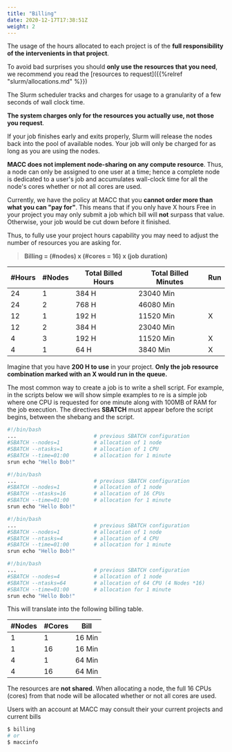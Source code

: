 ```yaml
---
title: "Billing"
date: 2020-12-17T17:38:51Z
weight: 2
---
```


The usage of the hours allocated to each project is of the **full responsibility of the intervenients in that project**.

To avoid bad surprises you should **only use the resources that you need**, we recommend you read the  [resources to request]({{%relref "slurm/allocations.md" %}})

The Slurm scheduler tracks and charges for usage to a granularity of a few seconds of wall clock time. 

**The system charges only for the resources you actually use, not those you request**.

 If your job finishes early and exits properly, Slurm will release the nodes back into the pool of available nodes. Your job will only be charged for as long as you are using the nodes.

**MACC does not implement node-sharing on any compute resource**. Thus, a node can only be assigned to one user at a time; hence a complete node is dedicated to a user's job and accumulates wall-clock time for all the node's cores whether or not all cores are used.


Currently, we have the policy at MACC that you **cannot order more than what you can "pay for"**. This means that if you only have X hours Free in your project you may only submit a job which bill will **not** surpass that value. Otherwise, your job would be cut down before it finished.

Thus, to fully use your project hours capability you may need to adjust the number of resources you are asking for.

> **Billing = (#nodes) x (#cores = 16) x (job duration)**



| #Hours | #Nodes | Total Billed Hours| Total Billed Minutes| Run |
|---|---|---|---|---|
|24 | 1 | 384 H | 23040 Min| |
|24 | 2 | 768 H | 46080 Min| |
|12 | 1 | 192 H | 11520 Min| X |
|12 | 2 | 384 H | 23040 Min| |
|4 | 3 | 192 H | 11520 Min| X |
|4 | 1 | 64 H | 3840 Min| X |

Imagine that you have **200 H to use** in your project.
**Only the job resource combination marked with an X would run in the queue.**


The most common way to create a job is to write a shell script.
For example, in the scripts below we will show simple examples to re
is a simple job where one CPU is requested for one minute along with 100MB of RAM for the job execution. The directives **SBATCH** must appear before the script begins, between the shebang and the script.

```bash
#!/bin/bash
...                         # previous SBATCH configuration
#SBATCH --nodes=1           # allocation of 1 node
#SBATCH --ntasks=1          # allocation of 1 CPU
#SBATCH --time=01:00        # allocation for 1 minute
srun echo "Hello Bob!"
```

```bash
#!/bin/bash
...                         # previous SBATCH configuration
#SBATCH --nodes=1           # allocation of 1 node
#SBATCH --ntasks=16         # allocation of 16 CPUs
#SBATCH --time=01:00        # allocation for 1 minute
srun echo "Hello Bob!"
```

```bash
#!/bin/bash
...                         # previous SBATCH configuration
#SBATCH --nodes=1           # allocation of 1 node
#SBATCH --ntasks=4          # allocation of 4 CPU
#SBATCH --time=01:00        # allocation for 1 minute
srun echo "Hello Bob!"
```

```bash
#!/bin/bash
...                         # previous SBATCH configuration
#SBATCH --nodes=4           # allocation of 1 node
#SBATCH --ntasks=64         # allocation of 64 CPU (4 Nodes *16)
#SBATCH --time=01:00        # allocation for 1 minute
srun echo "Hello Bob!"
```

This will translate into the following billing table.

|#Nodes|#Cores|Bill|
|---|---|---|
|1|1|16 Min|
|1|16|16 Min|
|4|1|64 Min|
|4|16|64 Min|

The resources are **not shared**. When allocating a node, the full 16 CPUs (cores) from that node will be allocated whether or not all cores are used.

Users with an account at MACC may consult their your current projects and current bills 

```bash
$ billing
# or 
$ maccinfo
```